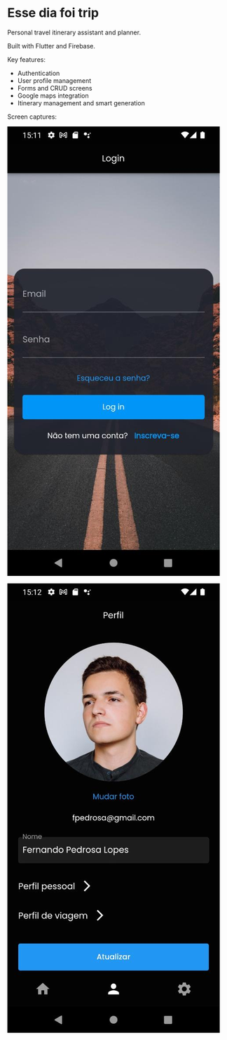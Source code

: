 # Esse dia foi trip
Personal travel itinerary assistant and planner.

Built with Flutter and Firebase.

Key features:
  - Authentication
  - User profile management
  - Forms and CRUD screens
  - Google maps integration
  - Itinerary management and smart generation
  
Screen captures:

![login](https://github.com/nandopedrosa/edft/blob/main/screen%20captures/1.jpeg?raw=true)

![profile](https://github.com/nandopedrosa/edft/blob/main/screen%20captures/2.jpeg?raw=true)
